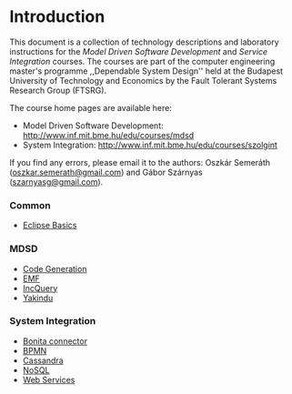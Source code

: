 Introduction
============

This document is a collection of technology descriptions and laboratory instructions for the _Model Driven Software Development_ and _Service Integration_ courses. The courses are part of the computer engineering master's programme ,,Dependable System Design'' held at the Budapest University of Technology and Economics by the Fault Tolerant Systems Research Group (FTSRG).

The course home pages are available here:

* Model Driven Software Development: <http://www.inf.mit.bme.hu/edu/courses/mdsd>
* System Integration: <http://www.inf.mit.bme.hu/edu/courses/szolgint>

If you find any errors, please email it to the authors: Oszkár Semeráth (<oszkar.semerath@gmail.com>) and Gábor Szárnyas (<szarnyasg@gmail.com>).

### Common

* [Eclipse Basics](eclipse_basics)

### MDSD

* [Code Generation](code_generation)
* [EMF](emf)
* [IncQuery](incquery)
* [Yakindu](yakindu)

### System Integration

* [Bonita connector](bonita_connector)
* [BPMN](bpmn)
* [Cassandra](cassandra)
* [NoSQL](nosql)
* [Web Services](web_services)


